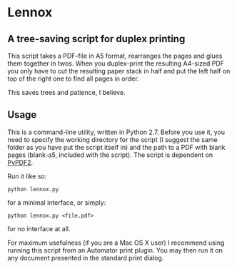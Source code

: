 Lennox
======

## A tree-saving script for duplex printing

This script takes a PDF-file in A5 format, rearranges the pages and glues them together in twos. When you duplex-print the resulting A4-sized PDF you only have to cut the resulting paper stack in half and put the left half on top of the right one to find all pages in order.

This saves trees and patience, I believe.

## Usage

This is a command-line utility, written in Python 2.7. Before you use it, you need to specify the working directory for the script (I suggest the same folder as you have put the script itself in) and the path to a PDF with blank pages (blank-a5, included with the script). The script is dependent on [PyPDF2](https://github.com/mstamy2/PyPDF2).

Run it like so:

`python lennox.py`

for a minimal interface, or simply:

`python lennox.py <file.pdf>`

for no interface at all.

For maximum usefulness (if you are a Mac OS X user) I recommend using running this script from an Automator print plugin. You may then run it on any document presented in the standard print dialog.
